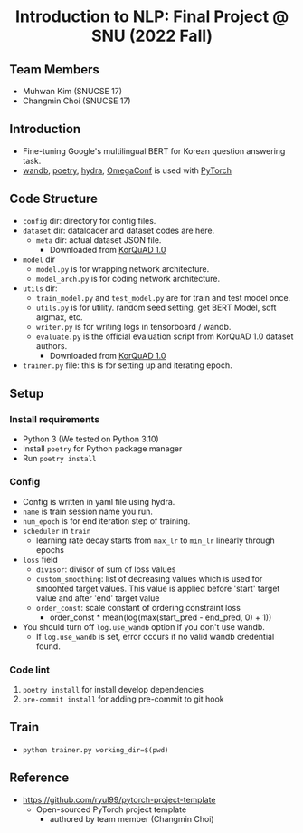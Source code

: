 <div align="center">
    <h1>
        Introduction to NLP: Final Project
        @ SNU (2022 Fall)
    </h1>
</div>

## Team Members

- Muhwan Kim (SNUCSE 17)
- Changmin Choi (SNUCSE 17)

## Introduction

- Fine-tuning Google's multilingual BERT for Korean question answering task.
- [wandb](https://wandb.ai/), [poetry](https://github.com/python-poetry/poetry), [hydra](https://hydra.cc/), [OmegaConf](https://omegaconf.readthedocs.io/en/2.3_branch/) is used with [PyTorch](https://pytorch.org/)

## Code Structure

- `config` dir: directory for config files.
- `dataset` dir: dataloader and dataset codes are here.
  - `meta` dir: actual dataset JSON file.
    - Downloaded from [KorQuAD 1.0](https://korquad.github.io/KorQuad%201.0)
- `model` dir
  - `model.py` is for wrapping network architecture.
  - `model_arch.py` is for coding network architecture.
- `utils` dir:
    - `train_model.py` and `test_model.py` are for train and test model once.
    - `utils.py` is for utility. random seed setting, get BERT Model, soft argmax, etc.
    - `writer.py` is for writing logs in tensorboard / wandb.
    - `evaluate.py` is the official evaluation script from KorQuAD 1.0 dataset authors.
      - Downloaded from [KorQuAD 1.0](https://korquad.github.io/KorQuad%201.0)
- `trainer.py` file: this is for setting up and iterating epoch.

## Setup

### Install requirements

- Python 3 (We tested on Python 3.10)
- Install `poetry` for Python package manager
- Run `poetry install`

### Config

- Config is written in yaml file using hydra.
- `name` is train session name you run.
- `num_epoch` is for end iteration step of training.
- `scheduler` in `train`
    - learning rate decay starts from `max_lr` to `min_lr` linearly through epochs
- `loss` field
    - `divisor`: divisor of sum of loss values
    - `custom_smoothing`: list of decreasing values which is used for smoohted target values. This value is applied before 'start' target value and after 'end' target value
    - `order_const`: scale constant of ordering constraint loss
      - order_const * mean(log(max(start_pred - end_pred, 0) + 1))
- You should turn off `log.use_wandb` option if you don't use wandb.
  - If `log.use_wandb` is set, error occurs if no valid wandb credential found.

### Code lint

1. `poetry install` for install develop dependencies
1. `pre-commit install` for adding pre-commit to git hook

## Train

- `python trainer.py working_dir=$(pwd)`

## Reference

- https://github.com/ryul99/pytorch-project-template
  - Open-sourced PyTorch project template
    - authored by team member (Changmin Choi)
